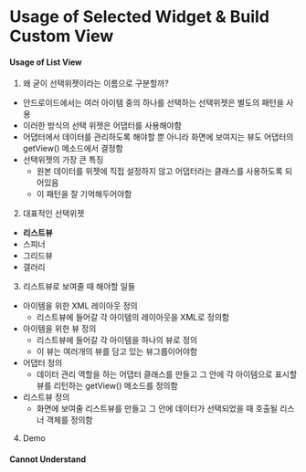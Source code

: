 # Usage of Selected Widget & Build Custom View

#### Usage of List View
1. 왜 굳이 선택위젯이라는 이름으로 구분할까?
  - 안드로이드에서는 여러 아이템 중의 하나를 선택하는 선택위젯은 별도의 패턴을 사용
  - 이러한 방식의 선택 위젯은 어댑터를 사용해야함
  - 어댑터에서 데이터를 관리하도록 해야할 뿐 아니라 화면에 보여지는 뷰도 어댑터의 getView() 메소드에서 결정함
  - 선택위젯의 가장 큰 특징
    + 원본 데이터를 위젯에 직접 설정하지 않고 어댑터라는 클래스를 사용하도록 되어있음
    + 이 패턴을 잘 기억해두어야함
2. 대표적인 선택위젯
  - **리스트뷰**
  - 스피너
  - 그리드뷰
  - 갤러리
3. 리스트뷰로 보여줄 때 해야할 일들
  - 아이템을 위한 XML 레이아웃 정의
    + 리스트뷰에 들어갈 각 아이템의 레이아웃을 XML로 정의함
  - 아이템을 위한 뷰 정의
    + 리스트뷰에 들어갈 각 아이템을 하나의 뷰로 정의
    + 이 뷰는 여러개의 뷰를 담고 있는 뷰그룹이어야함
  - 어댑터 정의
    + 데이터 관리 역할을 하는 어댑터 클래스를 만들고 그 안에 각 아이템으로 표시할 뷰를 리턴하는 getView() 메소드를 정의함
  - 리스트뷰 정의
    + 화면에 보여줄 리스트뷰를 만들고 그 안에 데이터가 선택되었을 때 호출될 리스너 객체를 정의함
4. Demo

#### Cannot Understand

